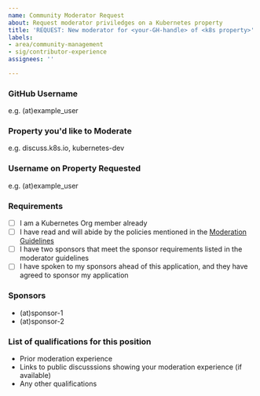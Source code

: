 ```yaml
---
name: Community Moderator Request
about: Request moderator priviledges on a Kubernetes property
title: 'REQUEST: New moderator for <your-GH-handle> of <k8s property>'
labels:
- area/community-management
- sig/contributor-experience
assignees: ''

---
```


### GitHub Username
e.g. (at)example_user

### Property you'd like to Moderate
e.g. discuss.k8s.io, kubernetes-dev

### Username on Property Requested
e.g. (at)example_user

### Requirements

- [ ] I am a Kubernetes Org member already
- [ ] I have read and will abide by the policies mentioned in the [Moderation Guidelines]((https://git.k8s.io/community/communication/moderation.md))
- [ ] I have two sponsors that meet the sponsor requirements listed in the moderator guidelines
- [ ] I have spoken to my sponsors ahead of this application, and they have agreed to sponsor my application

### Sponsors

- (at)sponsor-1
- (at)sponsor-2

### List of qualifications for this position

- Prior moderation experience
- Links to public discusssions showing your moderation experience (if available)
- Any other qualifications
